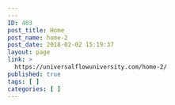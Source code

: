 ```yaml
---
---
ID: 403
post_title: Home
post_name: home-2
post_date: 2018-02-02 15:19:37
layout: page
link: >
  https://universalflowuniversity.com/home-2/
published: true
tags: [ ]
categories: [ ]
---
```

